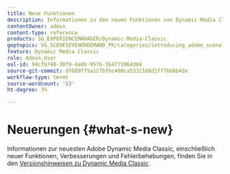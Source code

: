 ```yaml
---
title: Neue Funktionen
description: Informationen zu den neuen Funktionen von Dynamic Media Classic finden Sie in den aktuellen Versionshinweisen.
contentOwner: admin
content-type: reference
products: SG_EXPERIENCEMANAGER/Dynamic-Media-Classic
geptopics: SG_SCENESEVENONDEMAND_PK/categories/introducing_adobe_scene7
feature: Dynamic Media Classic
role: Admin,User
exl-id: 94cfb748-30f9-4a8b-9576-3b4775964d04
source-git-commit: df689ff5a127bfbc400ca5331168d1ff7bb0b42e
workflow-type: tm+mt
source-wordcount: '53'
ht-degree: 3%

---
```


# Neuerungen {#what-s-new}

Informationen zur neuesten Adobe Dynamic Media Classic, einschließlich neuer Funktionen, Verbesserungen und Fehlerbehebungen, finden Sie in den [Versionshinweisen zu Dynamic Media Classic](https://experienceleague.adobe.com/docs/dynamic-media-developer-resources/release-notes/s7rn2017.html).
